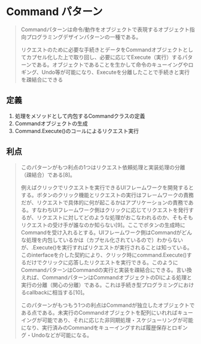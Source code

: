 # Command パターン

>Commandパターンは命令/動作をオブジェクトで表現するオブジェクト指向プログラミングデザインパターンの一種である。
>
>リクエストのために必要な手続きとデータをCommandオブジェクトとしてカプセル化した上で取り回し、必要に応じてExecute（実行）するパターンである。オブジェクトであることを生かして命令のキューイングやロギング、Undo等が可能になり、Executeを分離したことで手続きと実行を疎結合にできる

## 定義

1. 処理をメソッドとして内包するCommandクラスの定義
2. Commandオブジェクトの生成
3. Command.Execute()のコールによるリクエスト実行

## 利点

>このパターンがもつ利点の1つはリクエスト依頼処理と実装処理の分離（疎結合）である[8]。
>
>例えばクリックでリクエストを実行できるUIフレームワークを開発するとする。ボタンのクリック機能とリクエストの実行はフレームワークの責務だが、リクエストで具体的に何が起こるかはアプリケーションの責務である。すなわちUIフレームワーク側はクリックに応じてリクエストを発行するが、リクエストに対してどのような処理がおこなわれるのか、そもそもリクエストの受け手が誰なのか知らない[9]。ここでボタンの生成時にCommandを受け入れるとする。UIフレームワーク側はCommandがどんな処理を内包しているかは（カプセル化されているので）わからないが、.Execute()を実行すればリクエストが実行されることは知っている。このinterfaceを介した契約により、クリック時にcommand.Execute()するだけでクリックに応答したリクエストを実行できる。このようにCommandパターンはCommandの実行と実装を疎結合にできる。言い換えれば、CommandパターンはCommandオブジェクトのDIによる処理と実行の分離（関心の分離）である。これは手続き型プログラミングにおけるcallbackに相当する[10]。
>
>このパターンがもつもう1つの利点はCommandが独立したオブジェクトである点である。未実行のCommandオブジェクトを配列にいれればキューイングが可能であり、それに応じた非同期処理・スケジューリングが可能になり、実行済みのCommandをキューイングすれば履歴保存とロギング・Undoなどが可能になる。
